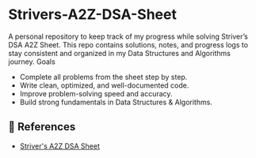 # Strivers-A2Z-DSA-Sheet
A personal repository to keep track of my progress while solving Striver’s DSA A2Z Sheet. This repo contains solutions, notes, and progress logs to stay consistent and organized in my Data Structures and Algorithms journey.
Goals
- Complete all problems from the sheet step by step.
- Write clean, optimized, and well-documented code.
- Improve problem-solving speed and accuracy.
- Build strong fundamentals in Data Structures & Algorithms.

## 📌 References
- [Striver's A2Z DSA Sheet](https://takeuforward.org/strivers-a2z-dsa-course/)

